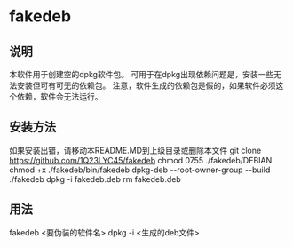 # fakedeb
## 说明
本软件用于创建空的dpkg软件包。
可用于在dpkg出现依赖问题是，安装一些无法安装但可有可无的依赖包。
注意，软件生成的依赖包是假的，如果软件必须这个依赖，软件会无法运行。
## 安装方法
如果安装出错，请移动本README.MD到上级目录或删除本文件
git clone https://github.com/1Q23LYC45/fakedeb
chmod 0755 ./fakedeb/DEBIAN
chmod +x ./fakedeb/bin/fakedeb
dpkg-deb --root-owner-group --build ./fakedeb
dpkg -i fakedeb.deb
rm fakedeb.deb
## 用法
fakedeb <要伪装的软件名>
dpkg -i <生成的deb文件>
